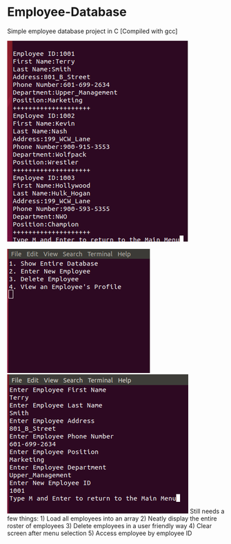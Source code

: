 # Employee-Database
Simple employee database project in C [Compiled with gcc]

![alt text](https://github.com/TerrySmithMBA/Employee-Database/blob/master/Show%20Entire%20Database.png)

![alt text](https://github.com/TerrySmithMBA/Employee-Database/blob/master/MainMenu.png)
![alt text](https://github.com/TerrySmithMBA/Employee-Database/blob/master/enternewemployee.png)
Still needs a few things: 1) Load all employees into an array 2) Neatly display the entire roster of employees
3) Delete employees in a user friendly way 4) Clear screen after menu selection 5) Access employee by employee ID
